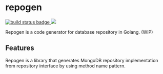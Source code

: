 # repogen

<a href="https://github.com/sunboyy/repogen/actions?query=workflow%3Abuild">
    <img src="https://github.com/sunboyy/repogen/workflows/build/badge.svg" alt="build status badge">
</a>
<a href="https://codecov.io/gh/sunboyy/repogen">
    <img src="https://codecov.io/gh/sunboyy/repogen/branch/main/graph/badge.svg?token=9BD5Y8X7NO"/>
</a>

Repogen is a code generator for database repository in Golang. (WIP)

## Features

Repogen is a library that generates MongoDB repository implementation from repository interface by using method name pattern.
